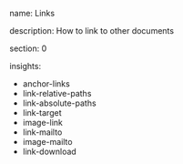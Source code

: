 name: Links

description: How to link to other documents

section: 0

insights:
  - anchor-links
  - link-relative-paths
  - link-absolute-paths
  - link-target
  - image-link
  - link-mailto
  - image-mailto
  - link-download
